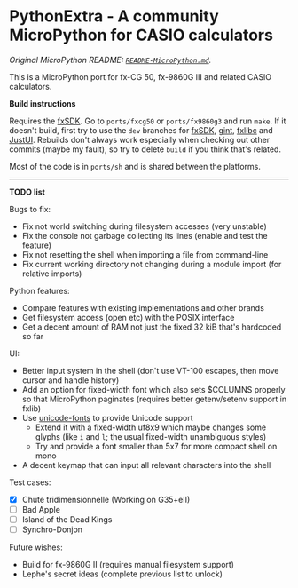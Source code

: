 # PythonExtra - A community MicroPython for CASIO calculators

*Original MicroPython README: [`README-MicroPython.md`](README-MicroPython.md).*

This is a MicroPython port for fx-CG 50, fx-9860G III and related CASIO calculators.

**Build instructions**

Requires the [fxSDK](/Lephenixnoir/fxsdk). Go to `ports/fxcg50` or `ports/fx9860g3` and run `make`. If it doesn't build, first try to use the `dev` branches for [fxSDK](/Lephenixnoir/fxSDK), [gint](/Lephenixnoir/gint), [fxlibc](/Lephenixnoir/fxlib) and [JustUI](/Lephenixnoir/JustUI). Rebuilds don't always work especially when checking out other commits (maybe my fault), so try to delete `build` if you think that's related.

Most of the code is in `ports/sh` and is shared between the platforms.

---

**TODO list**

Bugs to fix:
- Fix not world switching during filesystem accesses (very unstable)
- Fix the console not garbage collecting its lines (enable and test the feature)
- Fix not resetting the shell when importing a file from command-line
- Fix current working directory not changing during a module import (for
  relative imports)

Python features:
- Compare features with existing implementations and other brands
- Get filesystem access (open etc) with the POSIX interface
- Get a decent amount of RAM not just the fixed 32 kiB that's hardcoded so far

UI:
- Better input system in the shell (don't use VT-100 escapes, then move cursor
  and handle history)
- Add an option for fixed-width font which also sets $COLUMNS properly so that
  MicroPython paginates (requires better getenv/setenv support in fxlib)
- Use [unicode-fonts](/Lephenixnoir/unicode-fonts) to provide Unicode support
  * Extend it with a fixed-width uf8x9 which maybe changes some glyphs (like
    `i` and `l`; the usual fixed-width unambiguous styles)
  * Try and provide a font smaller than 5x7 for more compact shell on mono
- A decent keymap that can input all relevant characters into the shell

Test cases:
- [x] Chute tridimensionnelle (Working on G35+eII)
- [ ] Bad Apple
- [ ] Island of the Dead Kings
- [ ] Synchro-Donjon

Future wishes:
- Build for fx-9860G II (requires manual filesystem support)
- Lephe's secret ideas (complete previous list to unlock)
